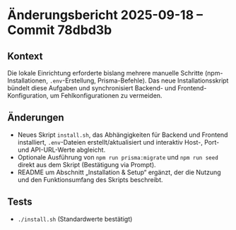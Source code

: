 # Änderungsbericht 2025-09-18 – Commit 78dbd3b

## Kontext
Die lokale Einrichtung erforderte bislang mehrere manuelle Schritte (npm-Installationen, `.env`-Erstellung, Prisma-Befehle).
Das neue Installationsskript bündelt diese Aufgaben und synchronisiert Backend- und Frontend-Konfiguration, um Fehlkonfigurationen
zu vermeiden.

## Änderungen
- Neues Skript `install.sh`, das Abhängigkeiten für Backend und Frontend installiert, `.env`-Dateien erstellt/aktualisiert und
  interaktiv Host-, Port- und API-URL-Werte abgleicht.
- Optionale Ausführung von `npm run prisma:migrate` und `npm run seed` direkt aus dem Skript (Bestätigung via Prompt).
- README um Abschnitt „Installation & Setup“ ergänzt, der die Nutzung und den Funktionsumfang des Skripts beschreibt.

## Tests
- `./install.sh` (Standardwerte bestätigt)
